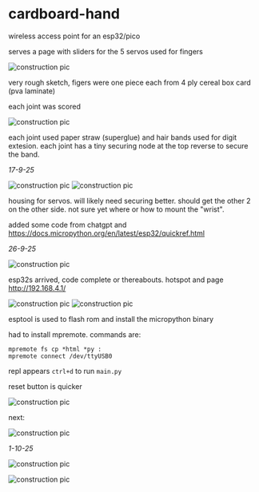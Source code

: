 # cardboard-hand

wireless access point for an esp32/pico

serves a page with sliders for the 5 servos used for fingers

![construction pic](./images/sketch.jpg)

very rough sketch, figers were one piece each from 4 ply cereal box card (pva laminate)

each joint was scored

![construction pic](./images/hand.jpg)

each joint used paper straw (superglue) and hair bands used for digit extesion. each joint has a tiny securing node at the top reverse to secure the band.

_17-9-25_

![construction pic](./images/holder.jpg)
![construction pic](./images/inplace.jpg)

housing for servos. will likely need securing better. should get the other 2 on the other side. not sure yet where or how to mount the "wrist".

added some code from chatgpt and https://docs.micropython.org/en/latest/esp32/quickref.html

_26-9-25_

![construction pic](./images/board.jpg)

esp32s arrived, code complete or thereabouts. hotspot and page http://192.168.4.1/

![construction pic](./images/flash1.jpg)
![construction pic](./images/flash2.jpg)

esptool is used to flash rom and install the micropython binary

had to install mpremote. commands are:

```
mpremote fs cp *html *py :
mpremote connect /dev/ttyUSB0
```

repl appears `ctrl+d` to run `main.py`

reset button is quicker

![construction pic](./images/finger_1.gif)

next:

![construction pic](./images/hand-circuit.jpg)

_1-10-25_

![construction pic](./images/complete.jpg)

![construction pic](./images/solder.jpg)

